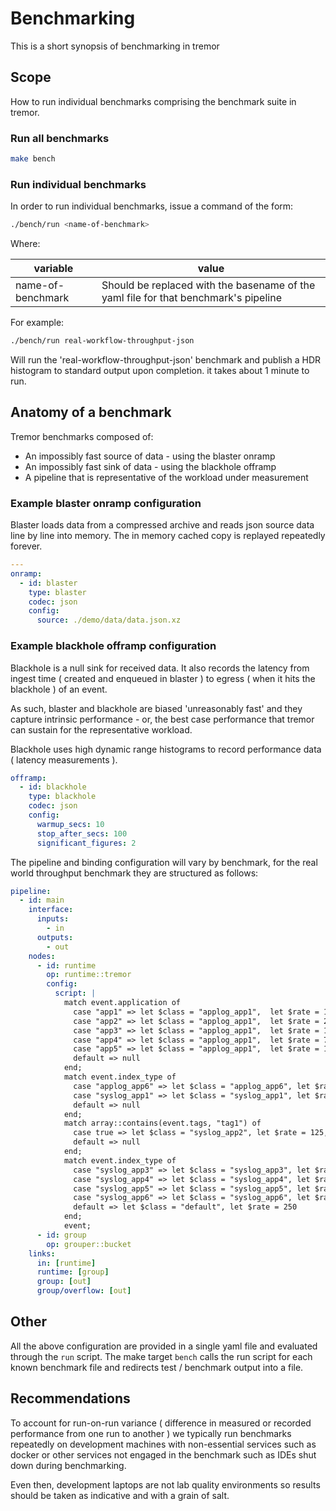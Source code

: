 # Benchmarking

This is a short synopsis of benchmarking in tremor

## Scope

How to run individual benchmarks comprising the benchmark suite in tremor.

### Run all benchmarks

```bash
make bench
```

### Run individual benchmarks

In order to run individual benchmarks, issue a command of the form:

```bash
./bench/run <name-of-benchmark>
```

Where:

| variable          | value                                                                               |
| ----------------- | ----------------------------------------------------------------------------------- |
| name-of-benchmark | Should be replaced with the basename of the yaml file for that benchmark's pipeline |

For example:

```bash
./bench/run real-workflow-throughput-json
```

Will run the 'real-workflow-throughput-json' benchmark and publish a HDR histogram to standard output
upon completion. it takes about 1 minute to run.

## Anatomy of a benchmark

Tremor benchmarks composed of:

- An impossibly fast source of data - using the blaster onramp
- An impossibly fast sink of data - using the blackhole offramp
- A pipeline that is representative of the workload under measurement

### Example blaster onramp configuration

Blaster loads data from a compressed archive and reads json source data line by line into memory. The in memory cached copy is replayed repeatedly forever.

```yaml
---
onramp:
  - id: blaster
    type: blaster
    codec: json
    config:
      source: ./demo/data/data.json.xz
```

### Example blackhole offramp configuration

Blackhole is a null sink for received data. It also records the latency from ingest time ( created and enqueued in blaster ) to egress ( when it hits the blackhole ) of an event.

As such, blaster and blackhole are biased 'unreasonably fast' and they capture intrinsic performance - or, the best case performance that tremor can sustain for the representative workload.

Blackhole uses high dynamic range histograms to record performance data ( latency measurements ).

```yaml
offramp:
  - id: blackhole
    type: blackhole
    codec: json
    config:
      warmup_secs: 10
      stop_after_secs: 100
      significant_figures: 2
```

The pipeline and binding configuration will vary by benchmark, for the real world throughput benchmark they are structured as follows:

```yaml
pipeline:
  - id: main
    interface:
      inputs:
        - in
      outputs:
        - out
    nodes:
      - id: runtime
        op: runtime::tremor
        config:
          script: |
            match event.application of
              case "app1" => let $class = "applog_app1",  let $rate = 1250, let $dimension = event.application, emit event
              case "app2" => let $class = "applog_app1",  let $rate = 2500, let $dimension = event.application, emit event
              case "app3" => let $class = "applog_app1",  let $rate = 18750, let $dimension = event.application, emit event
              case "app4" => let $class = "applog_app1",  let $rate = 750, let $dimension = event.application, emit event
              case "app5" => let $class = "applog_app1",  let $rate = 18750, let $dimension = event.application, emit event
              default => null
            end;
            match event.index_type of
              case "applog_app6" => let $class = "applog_app6", let $rate = 4500, let $dimensions = event.logger_name, emit event
              case "syslog_app1" => let $class = "syslog_app1", let $rate = 2500, let $dimensions = event.syslog_hostname, emit event
              default => null
            end;
            match array::contains(event.tags, "tag1") of
              case true => let $class = "syslog_app2", let $rate = 125, let $dimensions = event.syslog_hostname, emit event
              default => null
            end;
            match event.index_type of
              case "syslog_app3" => let $class = "syslog_app3", let $rate = 1750, let $dimensions = event.syslog_hostname
              case "syslog_app4" => let $class = "syslog_app4", let $rate = 7500, let $dimensions = event.syslog_hostname
              case "syslog_app5" => let $class = "syslog_app5", let $rate = 125, let $dimensions = event.syslog_hostname
              case "syslog_app6" => let $class = "syslog_app6", let $rate = 3750, let $dimensions = event.syslog_hostname
              default => let $class = "default", let $rate = 250
            end;
            event;
      - id: group
        op: grouper::bucket
    links:
      in: [runtime]
      runtime: [group]
      group: [out]
      group/overflow: [out]
```

## Other

All the above configuration are provided in a single yaml file and evaluated through the `run` script. The make target `bench` calls the run script for each known benchmark file and redirects test / benchmark output into a file.

## Recommendations

To account for run-on-run variance ( difference in measured or recorded performance from one run to another ) we typically run benchmarks repeatedly on development machines with non-essential services such as docker or other services not engaged in the benchmark such as IDEs shut down during benchmarking.

Even then, development laptops are not lab quality environments so results should be taken as indicative and with a grain of salt.

